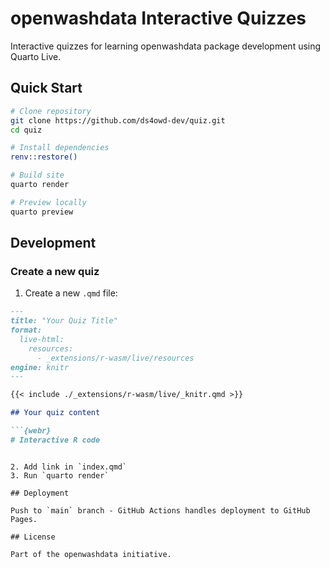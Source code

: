 # openwashdata Interactive Quizzes

Interactive quizzes for learning openwashdata package development using Quarto Live.

## Quick Start

```bash
# Clone repository
git clone https://github.com/ds4owd-dev/quiz.git
cd quiz

# Install dependencies
renv::restore()

# Build site
quarto render

# Preview locally
quarto preview
```

## Development

### Create a new quiz

1. Create a new `.qmd` file:

```markdown
---
title: "Your Quiz Title"
format:
  live-html:
    resources:
      - _extensions/r-wasm/live/resources
engine: knitr
---

{{< include ./_extensions/r-wasm/live/_knitr.qmd >}}

## Your quiz content

```{webr}
# Interactive R code
```
```

2. Add link in `index.qmd`
3. Run `quarto render`

## Deployment

Push to `main` branch - GitHub Actions handles deployment to GitHub Pages.

## License

Part of the openwashdata initiative.